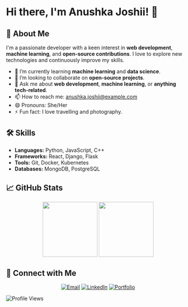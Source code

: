 # Hi there, I'm Anushka Joshii! 👋

## 🚀 About Me

I'm a passionate developer with a keen interest in **web development**, **machine learning**, and **open-source contributions**. I love to explore new technologies and continuously improve my skills.

- 🌱 I’m currently learning **machine learning** and **data science**.
- 👯 I’m looking to collaborate on **open-source projects**.
- 💬 Ask me about **web development**, **machine learning**, or **anything tech-related**.
- 📫 How to reach me: [anushka.joshii@example.com](mailto:anushka.joshii@example.com)
- 😄 Pronouns: She/Her
- ⚡ Fun fact: I love travelling and photography.

## 🛠️ Skills

- **Languages:** Python, JavaScript, C++
- **Frameworks:** React, Django, Flask
- **Tools:** Git, Docker, Kubernetes
- **Databases:** MongoDB, PostgreSQL

## 📈 GitHub Stats

<div align="center">
  <img height="150" src="https://github-readme-stats.vercel.app/api?username=Anushkajoshii&show_icons=true&theme=radical" />
  <img height="150" src="https://github-readme-stats.vercel.app/api/top-langs/?username=Anushkajoshii&layout=compact&theme=radical" />
</div>

## 🔗 Connect with Me

<p align="center">
  <a href="mailto:anushka.joshii@example.com"><img src="https://img.shields.io/badge/Email-D14836?style=for-the-badge&logo=gmail&logoColor=white" alt="Email"></a>
  <a href="https://www.linkedin.com/in/joshi-anushka/"><img src="https://img.shields.io/badge/LinkedIn-0A66C2?style=for-the-badge&logo=linkedin&logoColor=white" alt="LinkedIn"></a>
  <a href="https://anushkaj0shi.vercel.app/"><img src="https://img.shields.io/badge/Portfolio-1DA1F2?style=for-the-badge&logo=website&logoColor=white" alt="Portfolio"></a>
</p>

![Profile Views](https://komarev.com/ghpvc/?username=Anushkajoshii&style=flat-square&color=blue)
